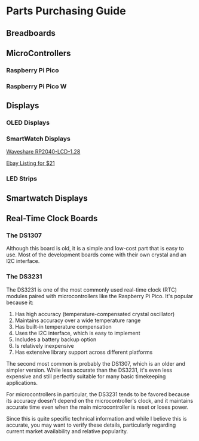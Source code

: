 # Parts Purchasing Guide

## Breadboards

## MicroControllers

### Raspberry Pi Pico

### Raspberry Pi Pico W

## Displays

### OLED Displays

### SmartWatch Displays

[Waveshare RP2040-LCD-1.28](https://www.waveshare.com/wiki/RP2040-LCD-1.28)

[Ebay Listing for $21](https://www.ebay.com/itm/265865445423)

### LED Strips

## Smartwatch Displays

## Real-Time Clock Boards

### The DS1307

Although this board is old, it is a simple and low-cost part that is easy to use.
Most of the development boards come with their own crystal and an I2C interface.

### The DS3231
The DS3231 is one of the most commonly used real-time clock (RTC) modules paired with microcontrollers like the Raspberry Pi Pico. It's popular because it:

1. Has high accuracy (temperature-compensated crystal oscillator)
2. Maintains accuracy over a wide temperature range
3. Has built-in temperature compensation
4. Uses the I2C interface, which is easy to implement
5. Includes a battery backup option
6. Is relatively inexpensive
7. Has extensive library support across different platforms

The second most common is probably the DS1307, which is an older and simpler version. While less accurate than the DS3231, it's even less expensive and still perfectly suitable for many basic timekeeping applications.

For microcontrollers in particular, the DS3231 tends to be favored because its accuracy doesn't depend on the microcontroller's clock, and it maintains accurate time even when the main microcontroller is reset or loses power.

Since this is quite specific technical information and while I believe this is accurate, you may want to verify these details, particularly regarding current market availability and relative popularity.
